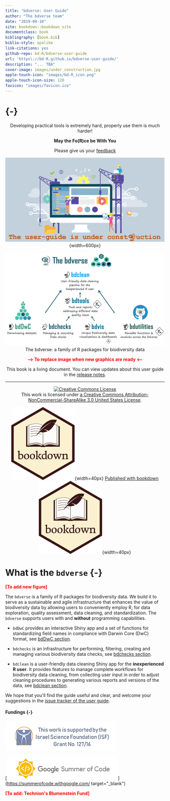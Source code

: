 ```yaml
--- 
title: "bdverse: User Guide"
author: "The bdverse team"
date: "2019-09-10"
site: bookdown::bookdown_site
documentclass: book
bibliography: [book.bib]
biblio-style: apalike
link-citations: yes
github-repo: bd-R/bdverse-user-guide
url: 'https\://bd-R.github.io/bdverse-user-guide/'
description: "... TBA"
cover-image: images/under_construction.jpg
apple-touch-icon: "images/bd-R_icon.png"
apple-touch-icon-size: 120
favicon: "images/favicon.ico"
---
```



# {-}

<center>

Developing practical tools is extremely hard, properly use them is much harder!

**May the Fo(R)ce be With You**

Please give us your [feedback](#feedback)

![](images/under_construction.png "construction"){width=600px}

![](images/The-bdverse-no-line.png "bdverse")
The bdverse: a family of R packages for biodiversity data

**<span style="color:red">--> To replace image when new graphics are ready <--</span>**

This book is a living document. You can view updates about this user guide in the [release notes](#guidenews).

***

<a rel="license" href="http://creativecommons.org/licenses/by-nc-sa/3.0/us/"><img alt="Creative Commons License" style="border-width:0" src="https://i.creativecommons.org/l/by-nc-sa/3.0/us/88x31.png" /></a><br /> This work is licensed under [a Creative Commons Attribution-NonCommercial-ShareAlike 3.0 United States License](http://creativecommons.org/licenses/by-nc-sa/3.0/us/).


![](images/bookdown_logo.png "bookdown_icon"){width=40px}
<a href="https://github.com/rstudio/bookdown" target="blank">  Published with bookdown   </a>
![](images/bookdown_logo.png "bookdown_icon"){width=40px}
</center>


# What is the `bdverse` {-}

**<span style="color:red">[To add new figure]</span>**

The `bdverse` is a family of R packages for biodiversity data. We build it to serve as a sustainable and agile infrastructure that enhances the value of biodiversity data by allowing users to conveniently employ R, for data exploration, quality assessment, data cleaning, and standardization. The `bdverse` supports users with and **without** programming capabilities.

* `bdDwC` provides an interactive Shiny app and a set of functions for standardizing field names in compliance with Darwin Core (DwC) format, see [bdDwC section](#bdDwC).

* `bdchecks` is an infrastructure for performing, filtering, creating and managing various biodiversity data checks, see [bdchecks section](#bdchecks).

*  `bdclean` is a user-friendly data cleaning Shiny app for the **inexperienced R user**. It provides features to manage complete workflows for biodiversity data cleaning, from collecting user input in order to adjust cleaning procedures to generating various reports and versions of the data, see [bdclean section](#bdcclean).

We hope that you'll find the guide useful and clear, and welcome your suggestions in the [issue tracker of the user guide](https://github.com/bd-R/bdverse-user-guide/issues).


#### Fundings {-}

![](images/ISF.png "ISF")

[![](images/GSoC.png "GSoC website")](https://summerofcode.withgoogle.com/ target="_blank")

**<span style="color:red"> [To add: Technion's Blumenstein Fund] </span>**
